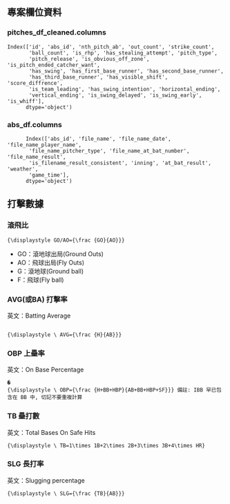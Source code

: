 
## 專案欄位資料

### pitches_df_cleaned.columns
```
Index(['id', 'abs_id', 'nth_pitch_ab', 'out_count', 'strike_count',
       'ball_count', 'is_rhp', 'has_stealing_attempt', 'pitch_type',
       'pitch_release', 'is_obvious_off_zone', 'is_pitch_ended_catcher_want',
       'has_swing', 'has_first_base_runner', 'has_second_base_runner',
       'has_third_base_runner', 'has_visible_shift', 'score_diffrence',
       'is_team_leading', 'has_swing_intention', 'horizontal_ending',
       'vertical_ending', 'is_swing_delayed', 'is_swing_early', 'is_whiff'],
      dtype='object')

```

### abs_df.columns
```
      Index(['abs_id', 'file_name', 'file_name_date', 'file_name_player_name',
       'file_name_pitcher_type', 'file_name_at_bat_number', 'file_name_result',
       'is_filename_result_consistent', 'inning', 'at_bat_result', 'weather',
       'game_time'],
      dtype='object')
```

      

## 打擊數據
### 滾飛比
```
{\displaystyle GO/AO={\frac {GO}{AO}}}
```
- GO：滾地球出局(Ground Outs)
- AO：飛球出局(Fly Outs)
- G：滾地球(Ground ball)
- F：飛球(Fly ball)


### AVG(或BA) 打擊率

英文：Batting Average

```

{\displaystyle \ AVG={\frac {H}{AB}}}
```


### OBP 上壘率
英文：On Base Percentage
```
�
{\displaystyle \ OBP={\frac {H+BB+HBP}{AB+BB+HBP+SF}}} 備註: IBB 早已包含在 BB 中, 切記不要重複計算
```


### TB 壘打數
英文：Total Bases On Safe Hits
 
```
{\displaystyle \ TB=1\times 1B+2\times 2B+3\times 3B+4\times HR}
```

### SLG 長打率
英文：Slugging percentage
```
{\displaystyle \ SLG={\frac {TB}{AB}}}
```


